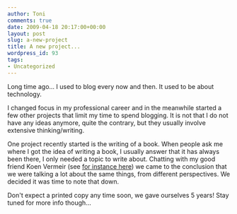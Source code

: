 ```yaml
---
author: Toni
comments: true
date: 2009-04-18 20:17:00+00:00
layout: post
slug: a-new-project
title: A new project...
wordpress_id: 93
tags:
- Uncategorized
---
```


Long time ago... I used to blog every now and then. It used to be about technology.  
  
I changed focus in my professional career and in the meanwhile started a few other projects that limit my time to spend blogging. It is not that I do not have any ideas anymore, quite the contrary, but they usually involve extensive thinking/writing.  
  
One project recently started is the writing of a book. When people ask me where I got the idea of writing a book, I usually answer that it has always been there, I only needed a topic to write about. Chatting with my good friend Koen Vermeir (see [for instance here](http://www.radcliffe.edu/fellowships/fellows_2009kvermeir.aspx)) we came to the conclusion that we were talking a lot about the same things, from different perspectives. We decided it was time to note that down.  
  
Don't expect a printed copy any time soon, we gave ourselves 5 years! Stay tuned for more info though...
